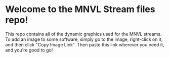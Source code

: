 # Welcome to the MNVL Stream files repo!
This repo contains all of the dynamic graphics used for the MNVL streams. To add an image to some software, simply go to the image, right-click on it, and then click "Copy Image Link". Then paste this link wherever you need it, and you're good to go!
